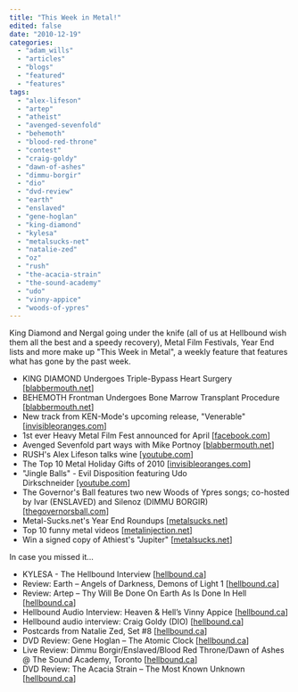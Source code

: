 ```yaml
---
title: "This Week in Metal!"
edited: false
date: "2010-12-19"
categories:
  - "adam_wills"
  - "articles"
  - "blogs"
  - "featured"
  - "features"
tags:
  - "alex-lifeson"
  - "artep"
  - "atheist"
  - "avenged-sevenfold"
  - "behemoth"
  - "blood-red-throne"
  - "contest"
  - "craig-goldy"
  - "dawn-of-ashes"
  - "dimmu-borgir"
  - "dio"
  - "dvd-review"
  - "earth"
  - "enslaved"
  - "gene-hoglan"
  - "king-diamond"
  - "kylesa"
  - "metalsucks-net"
  - "natalie-zed"
  - "oz"
  - "rush"
  - "the-acacia-strain"
  - "the-sound-academy"
  - "udo"
  - "vinny-appice"
  - "woods-of-ypres"
---
```


King Diamond and Nergal going under the knife (all of us at Hellbound wish them all the best and a speedy recovery), Metal Film Festivals, Year End lists and more make up "This Week in Metal", a weekly feature that features what has gone by the past week.

- KING DIAMOND Undergoes Triple-Bypass Heart Surgery \[[blabbermouth.net](http://www.roadrunnerrecords.com/blabbermouth.net/news.aspx?mode=Article&newsitemID=150748)\]
- BEHEMOTH Frontman Undergoes Bone Marrow Transplant Procedure \[[blabbermouth.net](http://www.roadrunnerrecords.com/blabbermouth.net/news.aspx?mode=Article&newsitemID=151105)\]
- New track from KEN-Mode's upcoming release, "Venerable" \[[invisibleoranges.com](http://www.invisibleoranges.com/2010/12/world-premiere-ken-mode-obeying-the-iron-will/)\]
- 1st ever Heavy Metal Film Fest announced for April \[[facebook.com](http://www.facebook.com/pages/Heavy-Metal-Film-Festival/155109951193373)\]
- Avenged Sevenfold part ways with Mike Portnoy \[[blabbermouth.net](http://www.roadrunnerrecords.com/blabbermouth.net/news.aspx?mode=Article&newsitemID=151089)\]
- RUSH's Alex Lifeson talks wine \[[youtube.com](http://www.youtube.com/watch?v=4jVDZ0CuSj0)\]
- The Top 10 Metal Holiday Gifts of 2010 \[[invisibleoranges.com](http://www.invisibleoranges.com/2010/12/top-10-metal-holiday-gifts-2010/)\]
- "Jingle Balls" - Evil Disposition featuring Udo Dirkschneider \[[youtube.com](http://www.youtube.com/watch?v=DgIXKZVrSQM)\]
- The Governor's Ball features two new Woods of Ypres songs; co-hosted by Ivar (ENSLAVED) and Silenoz (DIMMU BORGIR) \[[thegovernorsball.com](http://www.thegovernorsball.com)\]
- Metal-Sucks.net's Year End Roundups \[[metalsucks.net](http://www.metalsucks.net/2010/12/17/worst-year-ever-all-of-our-2010-year-end-shit-in-one-place)\]
- Top 10 funny metal videos \[[metalinjection.net](http://www.metalinjection.net/best-of-2010/funny-metal-videos)\]
- Win a signed copy of Athiest's "Jupiter" \[[metalsucks.net](http://www.metalsucks.net/2010/12/17/photo-caption-contest-win-a-signed-copy-of-atheists-jupiter)\]

In case you missed it...

- KYLESA - The Hellbound Interview \[[hellbound.ca](http://www.hellbound.ca/2010/12/kylesa-the-hellbound-interview/)\]
- Review: Earth – Angels of Darkness, Demons of Light 1 \[[hellbound.ca](http://www.hellbound.ca/2010/12/earth-angels-of-darkness-demons-of-light-1/)\]
- Review: Artep – Thy Will Be Done On Earth As Is Done In Hell \[[hellbound.ca](http://www.hellbound.ca/2010/12/artep-thy-will-be-done-on-earth-as-is-done-in-hell/)\]
- Hellbound Audio Interview: Heaven & Hell’s Vinny Appice \[[hellbound.ca](http://www.hellbound.ca/2010/12/vinny-appice-audio-interview/)\]
- Hellbound audio interview: Craig Goldy (DIO) \[[hellbound.ca](http://www.hellbound.ca/2010/12/hellbound-audio-interview-craig-goldy-dio/)\]
- Postcards from Natalie Zed, Set #8 \[[hellbound.ca](http://www.hellbound.ca/2010/12/postcards-from-natalie-zed-8/)\]
- DVD Review: Gene Hoglan – The Atomic Clock \[[hellbound.ca](http://www.hellbound.ca/2010/12/gene-hoglan-%e2%80%93-the-atomic-clock-dvd/)\]
- Live Review: Dimmu Borgir/Enslaved/Blood Red Throne/Dawn of Ashes @ The Sound Academy, Toronto \[[hellbound.ca](http://www.hellbound.ca/2010/12/dimmu-borgir-enslaved-blood-red-throne-dawn-of-ashes-toronto-on-december-12-2010/)\]
- DVD Review: The Acacia Strain – The Most Known Unknown \[[hellbound.ca](http://www.hellbound.ca/2010/12/the-acacia-strain-the-most-known-unknown/)\]
